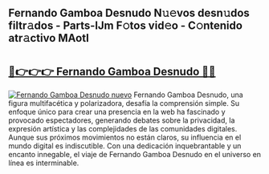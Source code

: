 ## Fernando Gamboa Desnudo N𝚞𝚎vos desn𝚞dos filtr𝚊dos - Parts-lJm F𝚘tos vid𝚎o - C𝚘ntenido atr𝚊ctivo MAotI

# <h2><a href="http://mbap3z.tromn.icu/?c=Fernando+Gamboa+Desnudo">🔗👉👉👉 Fernando Gamboa Desnudo 🔗🔗</a></h2>

[![Fernando Gamboa Desnudo nuevo](https://i.imgur.com/pEAQMta.gif)](http://mbap3z.tromn.icu/?c=Fernando+Gamboa+Desnudo)
Fernando Gamboa Desnudo, una figura multifacética y polarizadora, desafía la comprensión simple. Su enfoque único para crear una presencia en la web ha fascinado y provocado espectadores, generando debates sobre la privacidad, la expresión artística y las complejidades de las comunidades digitales. Aunque sus próximos movimientos no están claros, su influencia en el mundo digital es indiscutible. Con una dedicación inquebrantable y un encanto innegable, el viaje de Fernando Gamboa Desnudo en el universo en línea es interminable.
